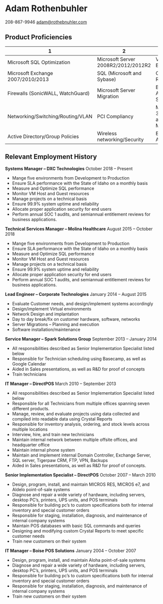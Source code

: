 # Adam Rothenbuhler
208-867-9946
adam@rothebnuhler.com

## Product Proficiencies
 1 | 2 | 3
------------ | ------------- | -------------
Microsoft SQL Optimization | Microsoft Server 2008R2/2012/2012R2 | VMWare ESXi
Microsoft Exchange 2007/2010/2013 | SQL (Microsoft and Sybase) | Crystal Reports
Firewalls (SonicWALL, WatchGuard) | Microsoft Server Migration | Backup – Acronis, Symantec
Networking/Switching/Routing/VLAN | PCI Compliancy | Microsoft 365 Suite and Migration
Active Directory/Group Policies | Wireless networking/Security | Enterprise Antivirus

## Relevant Employment History
	
**Systems Manager – DXC Technologies**
October 2018 – Present
* Mange five environments from Development to Production
* Ensure SLA performance with the State of Idaho on a monthly basis
* Measure and Optimize SQL performance
* Monitor VM Host and Guest resources
* Manage projects on a technical basis
* Ensure 99.9% system uptime and reliability
* Allocate proper application security for end users
* Perform annual SOC 1 audits, and semiannual entitlement reviews for business applications.

**Technical Services Manager – Molina Healthcare** 
August 2015 – October 2018
* Mange five environments from Development to Production
* Ensure SLA performance with the State of Idaho on a monthly basis
* Measure and Optimize SQL performance
* Monitor VM Host and Guest resources
* Manage projects on a technical basis
* Ensure 99.9% system uptime and reliability
* Allocate proper application security for end users
* Perform annual SOC 1 audits, and semiannual entitlement reviews for business applications.

**Lead Engineer – Corporate Technologies**
January 2014 – August 2015
* Evaluate Customer needs, and design/implement systems accordingly
* Design/implement Virtual environments
* Network Design and implantation
* Day to day break/fix on customer hardware, software, networks
* Server Migrations – Planning and execution
* Software installation/maintenance

**Service Manager – Spark Solutions Group**
September 2013 – January 2014
* All responsibilities described as Senior Implementation Specialist listed below
* Responsible for Technician scheduling using Basecamp, as well as Google Calendar
* Aided in Sales presentations, as well as R&D for proof of concepts
* Train technicians

**IT Manager – DirectPOS**
 March 2010 – September 2013
* All responsibilities described as Senior Implementation Specialist listed below
* Responsible for all Technicians from multiple offices spanning seven different products.
* Manage, review, and evaluate projects using data collected and compiled into readable data using Crystal Reports
* Responsible for inventory analysis, ordering, and stock levels across multiple locations
* Interview, hire, and train new technicians
* Maintain internal network between multiple offsite offices, and headquarter office
* Maintain internal phone system
* Maintain and implement internal Domain Controller, Exchange Server, SQL server, Tigerpaw CRM, FTP, VPN, Backups
* Aided in Sales presentations, as well as R&D for proof of concepts.

**Senior Implementation Specialist – DirectPOS**
October 2007 – March 2010
* Design, program, install, and maintain MICROS RES, MICROS e7, and Aldelo point-of-sale systems
* Diagnose and repair a wide variety of hardware, including servers, desktop PC’s, printers, UPS units, and POS terminals
* Responsible for building pc’s to custom specifications both for internal inventory and special customer orders
* Responsible for staging, installation, diagnosis, and maintenance of internal company systems
* Maintain POS databases with basic SQL commands and queries
* Designing and modifying custom Crystal Reports to meet specific customer needs
* Train new customers on their system

**IT Manager – Boise POS Solutions**
January 2004 – October 2007
* Design, program, install, and maintain Aloha point-of-sale systems
* Diagnose and repair a wide variety of hardware, including servers, desktop PC’s, printers, UPS units, and POS terminals
* Responsible for building pc’s to custom specifications both for internal inventory and special customer orders
* Responsible for staging, installation, diagnosis, and maintenance of internal company systems
* Train new customers on their system


